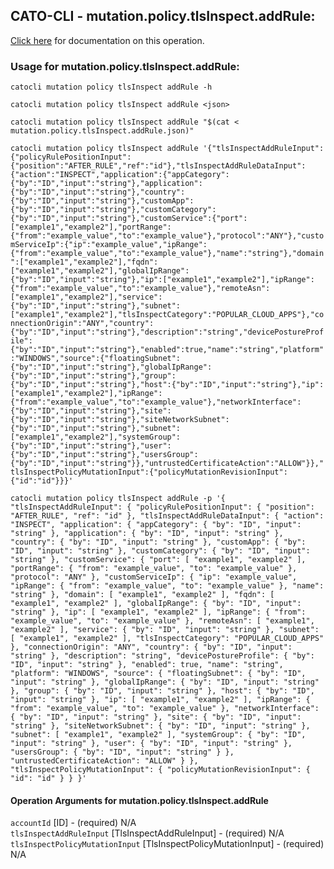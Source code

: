 
## CATO-CLI - mutation.policy.tlsInspect.addRule:
[Click here](https://api.catonetworks.com/documentation/#mutation-mutation.policy.tlsInspect.addRule) for documentation on this operation.

### Usage for mutation.policy.tlsInspect.addRule:

`catocli mutation policy tlsInspect addRule -h`

`catocli mutation policy tlsInspect addRule <json>`

`catocli mutation policy tlsInspect addRule "$(cat < mutation.policy.tlsInspect.addRule.json)"`

`catocli mutation policy tlsInspect addRule '{"tlsInspectAddRuleInput":{"policyRulePositionInput":{"position":"AFTER_RULE","ref":"id"},"tlsInspectAddRuleDataInput":{"action":"INSPECT","application":{"appCategory":{"by":"ID","input":"string"},"application":{"by":"ID","input":"string"},"country":{"by":"ID","input":"string"},"customApp":{"by":"ID","input":"string"},"customCategory":{"by":"ID","input":"string"},"customService":{"port":["example1","example2"],"portRange":{"from":"example_value","to":"example_value"},"protocol":"ANY"},"customServiceIp":{"ip":"example_value","ipRange":{"from":"example_value","to":"example_value"},"name":"string"},"domain":["example1","example2"],"fqdn":["example1","example2"],"globalIpRange":{"by":"ID","input":"string"},"ip":["example1","example2"],"ipRange":{"from":"example_value","to":"example_value"},"remoteAsn":["example1","example2"],"service":{"by":"ID","input":"string"},"subnet":["example1","example2"],"tlsInspectCategory":"POPULAR_CLOUD_APPS"},"connectionOrigin":"ANY","country":{"by":"ID","input":"string"},"description":"string","devicePostureProfile":{"by":"ID","input":"string"},"enabled":true,"name":"string","platform":"WINDOWS","source":{"floatingSubnet":{"by":"ID","input":"string"},"globalIpRange":{"by":"ID","input":"string"},"group":{"by":"ID","input":"string"},"host":{"by":"ID","input":"string"},"ip":["example1","example2"],"ipRange":{"from":"example_value","to":"example_value"},"networkInterface":{"by":"ID","input":"string"},"site":{"by":"ID","input":"string"},"siteNetworkSubnet":{"by":"ID","input":"string"},"subnet":["example1","example2"],"systemGroup":{"by":"ID","input":"string"},"user":{"by":"ID","input":"string"},"usersGroup":{"by":"ID","input":"string"}},"untrustedCertificateAction":"ALLOW"}},"tlsInspectPolicyMutationInput":{"policyMutationRevisionInput":{"id":"id"}}}'`

`catocli mutation policy tlsInspect addRule -p '{
    "tlsInspectAddRuleInput": {
        "policyRulePositionInput": {
            "position": "AFTER_RULE",
            "ref": "id"
        },
        "tlsInspectAddRuleDataInput": {
            "action": "INSPECT",
            "application": {
                "appCategory": {
                    "by": "ID",
                    "input": "string"
                },
                "application": {
                    "by": "ID",
                    "input": "string"
                },
                "country": {
                    "by": "ID",
                    "input": "string"
                },
                "customApp": {
                    "by": "ID",
                    "input": "string"
                },
                "customCategory": {
                    "by": "ID",
                    "input": "string"
                },
                "customService": {
                    "port": [
                        "example1",
                        "example2"
                    ],
                    "portRange": {
                        "from": "example_value",
                        "to": "example_value"
                    },
                    "protocol": "ANY"
                },
                "customServiceIp": {
                    "ip": "example_value",
                    "ipRange": {
                        "from": "example_value",
                        "to": "example_value"
                    },
                    "name": "string"
                },
                "domain": [
                    "example1",
                    "example2"
                ],
                "fqdn": [
                    "example1",
                    "example2"
                ],
                "globalIpRange": {
                    "by": "ID",
                    "input": "string"
                },
                "ip": [
                    "example1",
                    "example2"
                ],
                "ipRange": {
                    "from": "example_value",
                    "to": "example_value"
                },
                "remoteAsn": [
                    "example1",
                    "example2"
                ],
                "service": {
                    "by": "ID",
                    "input": "string"
                },
                "subnet": [
                    "example1",
                    "example2"
                ],
                "tlsInspectCategory": "POPULAR_CLOUD_APPS"
            },
            "connectionOrigin": "ANY",
            "country": {
                "by": "ID",
                "input": "string"
            },
            "description": "string",
            "devicePostureProfile": {
                "by": "ID",
                "input": "string"
            },
            "enabled": true,
            "name": "string",
            "platform": "WINDOWS",
            "source": {
                "floatingSubnet": {
                    "by": "ID",
                    "input": "string"
                },
                "globalIpRange": {
                    "by": "ID",
                    "input": "string"
                },
                "group": {
                    "by": "ID",
                    "input": "string"
                },
                "host": {
                    "by": "ID",
                    "input": "string"
                },
                "ip": [
                    "example1",
                    "example2"
                ],
                "ipRange": {
                    "from": "example_value",
                    "to": "example_value"
                },
                "networkInterface": {
                    "by": "ID",
                    "input": "string"
                },
                "site": {
                    "by": "ID",
                    "input": "string"
                },
                "siteNetworkSubnet": {
                    "by": "ID",
                    "input": "string"
                },
                "subnet": [
                    "example1",
                    "example2"
                ],
                "systemGroup": {
                    "by": "ID",
                    "input": "string"
                },
                "user": {
                    "by": "ID",
                    "input": "string"
                },
                "usersGroup": {
                    "by": "ID",
                    "input": "string"
                }
            },
            "untrustedCertificateAction": "ALLOW"
        }
    },
    "tlsInspectPolicyMutationInput": {
        "policyMutationRevisionInput": {
            "id": "id"
        }
    }
}'`


#### Operation Arguments for mutation.policy.tlsInspect.addRule ####

`accountId` [ID] - (required) N/A    
`tlsInspectAddRuleInput` [TlsInspectAddRuleInput] - (required) N/A    
`tlsInspectPolicyMutationInput` [TlsInspectPolicyMutationInput] - (required) N/A    
